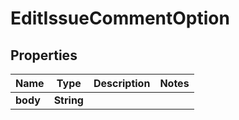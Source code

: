 # EditIssueCommentOption

## Properties
Name | Type | Description | Notes
------------ | ------------- | ------------- | -------------
**body** | **String** |  | 
